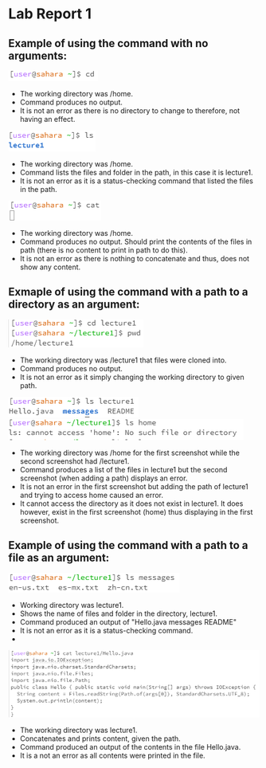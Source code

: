 # Lab Report 1
## Example of using the command with no arguments: 
![Image](cdg.PNG)
- The working directory was /home.
- Command produces no output.
- It is not an error as there is no directory to change to therefore, not having an effect.

![Image](lsg.PNG)
- The working directory was /home.
- Command lists the files and folder in the path, in this case it is lecture1.
- It is not an error as it is a status-checking command that listed the files in the path.

![Image](catg.PNG)
- The working directory was /home.
- Command produces no output. Should print the contents of the files in path (there is no content to print in path to do this).
- It is not an error as there is nothing to concatenate and thus, does not show any content.
  
## Exmaple of using the command with a path to a directory as an argument: 
![Image](cd.PNG)
- The working directory was /lecture1 that files were cloned into.
- Command produces no output.
- It is not an error as it simply changing the working directory to given path.
  
![Image](lsdirectory1.PNG) ![Image](lsdirectory2.PNG)
- The working directory was /home for the first screenshot while the second screenshot had /lecture1.
- Command produces a list of the files in lecture1 but the second screenshot (when adding a path) displays an error.
- It is not an error in the first screenshot but adding the path of lecture1 and trying to access home caused an error.
- It cannot access the directory as it does not exist in lecture1. It does however, exist in the first screenshot (home) thus displaying in the first screenshot.

## Example of using the command with a path to a file as an argument: 

![Image](lsh.PNG)
- Working directory was lecture1.
- Shows the name of files and folder in the directory, lecture1.
- Command produced an output of "Hello.java messages README"
- It is not an error as it is a status-checking command.
- 
![Image](catpath.PNG)
- The working directory was lecture1.
- Concatenates and prints content, given the path.
- Command produced an output of the contents in the file Hello.java.
- It is a not an error as all contents were printed in the file.
